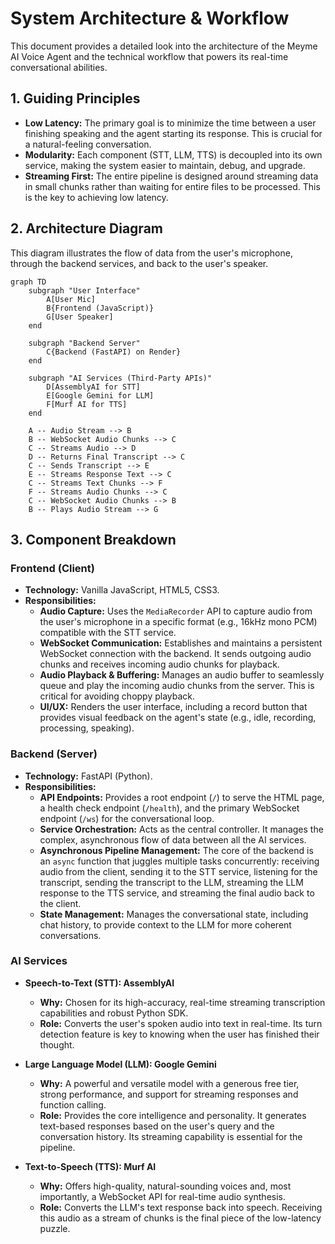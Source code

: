# System Architecture & Workflow

This document provides a detailed look into the architecture of the Meyme AI Voice Agent and the technical workflow that powers its real-time conversational abilities.

## 1. Guiding Principles

- **Low Latency:** The primary goal is to minimize the time between a user finishing speaking and the agent starting its response. This is crucial for a natural-feeling conversation.
- **Modularity:** Each component (STT, LLM, TTS) is decoupled into its own service, making the system easier to maintain, debug, and upgrade.
- **Streaming First:** The entire pipeline is designed around streaming data in small chunks rather than waiting for entire files to be processed. This is the key to achieving low latency.

## 2. Architecture Diagram

This diagram illustrates the flow of data from the user's microphone, through the backend services, and back to the user's speaker.

```mermaid
graph TD
    subgraph "User Interface"
        A[User Mic]
        B{Frontend (JavaScript)}
        G[User Speaker]
    end

    subgraph "Backend Server"
        C{Backend (FastAPI) on Render}
    end

    subgraph "AI Services (Third-Party APIs)"
        D[AssemblyAI for STT]
        E[Google Gemini for LLM]
        F[Murf AI for TTS]
    end

    A -- Audio Stream --> B
    B -- WebSocket Audio Chunks --> C
    C -- Streams Audio --> D
    D -- Returns Final Transcript --> C
    C -- Sends Transcript --> E
    E -- Streams Response Text --> C
    C -- Streams Text Chunks --> F
    F -- Streams Audio Chunks --> C
    C -- WebSocket Audio Chunks --> B
    B -- Plays Audio Stream --> G
```

## 3. Component Breakdown

### Frontend (Client)
- **Technology:** Vanilla JavaScript, HTML5, CSS3.
- **Responsibilities:**
    - **Audio Capture:** Uses the `MediaRecorder` API to capture audio from the user's microphone in a specific format (e.g., 16kHz mono PCM) compatible with the STT service.
    - **WebSocket Communication:** Establishes and maintains a persistent WebSocket connection with the backend. It sends outgoing audio chunks and receives incoming audio chunks for playback.
    - **Audio Playback & Buffering:** Manages an audio buffer to seamlessly queue and play the incoming audio chunks from the server. This is critical for avoiding choppy playback.
    - **UI/UX:** Renders the user interface, including a record button that provides visual feedback on the agent's state (e.g., idle, recording, processing, speaking).

### Backend (Server)
- **Technology:** FastAPI (Python).
- **Responsibilities:**
    - **API Endpoints:** Provides a root endpoint (`/`) to serve the HTML page, a health check endpoint (`/health`), and the primary WebSocket endpoint (`/ws`) for the conversational loop.
    - **Service Orchestration:** Acts as the central controller. It manages the complex, asynchronous flow of data between all the AI services.
    - **Asynchronous Pipeline Management:** The core of the backend is an `async` function that juggles multiple tasks concurrently: receiving audio from the client, sending it to the STT service, listening for the transcript, sending the transcript to the LLM, streaming the LLM response to the TTS service, and streaming the final audio back to the client.
    - **State Management:** Manages the conversational state, including chat history, to provide context to the LLM for more coherent conversations.

### AI Services
- **Speech-to-Text (STT): AssemblyAI**
    - **Why:** Chosen for its high-accuracy, real-time streaming transcription capabilities and robust Python SDK.
    - **Role:** Converts the user's spoken audio into text in real-time. Its turn detection feature is key to knowing when the user has finished their thought.

- **Large Language Model (LLM): Google Gemini**
    - **Why:** A powerful and versatile model with a generous free tier, strong performance, and support for streaming responses and function calling.
    - **Role:** Provides the core intelligence and personality. It generates text-based responses based on the user's query and the conversation history. Its streaming capability is essential for the pipeline.

- **Text-to-Speech (TTS): Murf AI**
    - **Why:** Offers high-quality, natural-sounding voices and, most importantly, a WebSocket API for real-time audio synthesis.
    - **Role:** Converts the LLM's text response back into speech. Receiving this audio as a stream of chunks is the final piece of the low-latency puzzle.